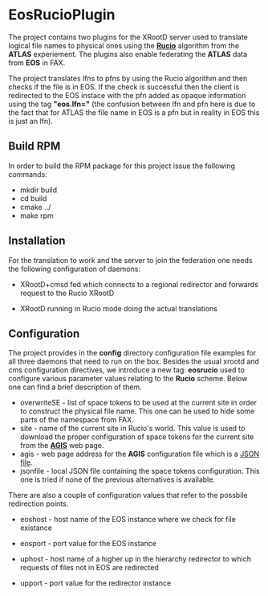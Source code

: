 EosRucioPlugin
==============

The project contains two plugins for the XRootD server used to translate logical file names to physical
ones using the [**Rucio**](https://twiki.cern.ch/twiki/bin/view/Atlas/MovingToRucio#n2n) algorithm from the **ATLAS**
experiement. The plugins also enable federating the **ATLAS** data from **EOS** in FAX.

The project translates lfns to pfns by using the Rucio algorithm and then checks if the file is in EOS. If the check
is successful then the client is redirected to the EOS instace with the pfn added as opaque information using the 
tag **"eos.lfn="** (the confusion between lfn and pfn here is due to the fact that for ATLAS the file name in EOS is a 
pfn but in reality in EOS this is just an lfn).


Build RPM
---------

In order to build the RPM package for this project issue the following commands:
* mkdir build
* cd build
* cmake ../
* make rpm

Installation
-----------

For the translation to work and the server to join the federation one needs the following configuration of daemons:
* XRootD+cmsd fed which connects to a regional redirector and forwards request to the Rucio XRootD

* XRootD running in Rucio mode doing the actual translations

Configuration
-------------

The project provides in the **config** directory configuration file examples for all three daemons that need 
to run on the box. Besides the usual xrootd and cms configuration directives, we introduce a new tag: **eosrucio**
used to configure various parameter values relating to the **Rucio** scheme. Below one can find a brief description
of them.

* overwriteSE - list of space tokens to be used at the current site in order to construct the physical file name. 
                This one can be used to hide some parts of the namespace from FAX.
* site - name of the current site in Rucio's world. This value is used to download the proper configuration of 
         space tokens for the current site from the [**AGIS**](https://twiki.cern.ch/twiki/bin/view/Atlas/MovingToRucio#n2n) 
         web page.
* agis - web page address for the **AGIS** configuration file which is a [JSON file](http://atlas-agis-api.cern.ch/request/service/query/get_se_services/?json&flavour=XROOTD).
* jsonfile - local JSON file containing the space tokens configuration. This one is tried if none of the previous
         alternatives is available.

There are also a couple of configuration values that refer to the possbile redirection points. 

* eoshost - host name of the EOS instance where we check for file existance
* eosport - port value for the EOS instance 


* uphost - host name of a higher up in the hierarchy redirector to which requests of files not in EOS are redirected
* upport - port value for the redirector instance 



